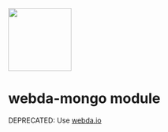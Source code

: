 <img src="https://webda.io/images/webda.svg" width="128px" />

# webda-mongo module

DEPRECATED: Use [webda.io](github.com/loopingz/webda.io/)
